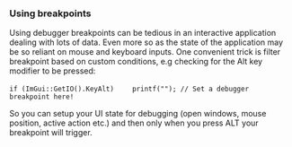 ### Using breakpoints
Using debugger breakpoints can be tedious in an interactive application dealing with lots of data. Even more so as the state of the application may be so reliant on mouse and keyboard inputs. One convenient trick is filter breakpoint based on custom conditions, e.g checking for the Alt key modifier to be pressed:

`if (ImGui::GetIO().KeyAlt)`
`    printf(""); // Set a debugger breakpoint here!`

So you can setup your UI state for debugging (open windows, mouse position, active action etc.) and then only when you press ALT your breakpoint will trigger.
